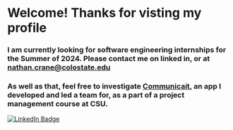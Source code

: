 # Welcome! Thanks for visting my profile
### I am currently looking for software engineering internships for the Summer of 2024. Please contact me on linked in, or at nathan.crane@colostate.edu
### As well as that, feel free to investigate [Communicait](https://github.com/ncrane3d/CommuniCait-App), an app I developed and led a team for, as a part of a project management course at CSU.

<div id="badges">
  <a href="https://www.linkedin.com/in/nathan-crane-623245290/">
    <img src="https://img.shields.io/badge/LinkedIn-blue?style=for-the-badge&logo=linkedin&logoColor=white" alt="LinkedIn Badge"/>
  </a>
</div>



